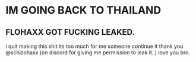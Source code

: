 # IM GOING BACK TO THAILAND
## FLOHAXX GOT FUCKING LEAKED.

i quit making this shit its too much for me someone continue it
thank you @schizohaxx (on discord for giving me permission to leak it..)
love you bro.
